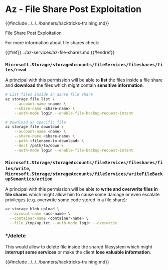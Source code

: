 # Az - File Share Post Exploitation

{{#include ../../../banners/hacktricks-training.md}}

File Share Post Exploitation

For more information about file shares check:

{{#ref}}
../az-services/az-file-shares.md
{{#endref}}

### `Microsoft.Storage/storageAccounts/fileServices/fileshares/files/read`

A principal with this permission will be able to **list** the files inside a file share and **download** the files which might contain **sensitive information**.

```bash
# List files inside an azure file share
az storage file list \
    --account-name <name> \
    --share-name <share-name> \
    --auth-mode login --enable-file-backup-request-intent

# Download an specific file
az storage file download \
    --account-name <name> \
    --share-name <share-name> \
    --path <filename-to-download> \
    --dest /path/to/down \
    --auth-mode login --enable-file-backup-request-intent
```

### `Microsoft.Storage/storageAccounts/fileServices/fileshares/files/write`, `Microsoft.Storage/storageAccounts/fileServices/writeFileBackupSemantics/action`

A principal with this permission will be able to **write and overwrite files in file shares** which might allow him to cause some damage or even escalate privileges (e.g. overwrite some code stored in a file share):

```bash
az storage blob upload \
  --account-name <acc-name> \
  --container-name <container-name> \
  --file /tmp/up.txt --auth-mode login --overwrite
```

### \*/delete

This would allow to delete file inside the shared filesystem which might **interrupt some services** or make the client **lose valuable information**.

{{#include ../../../banners/hacktricks-training.md}}



